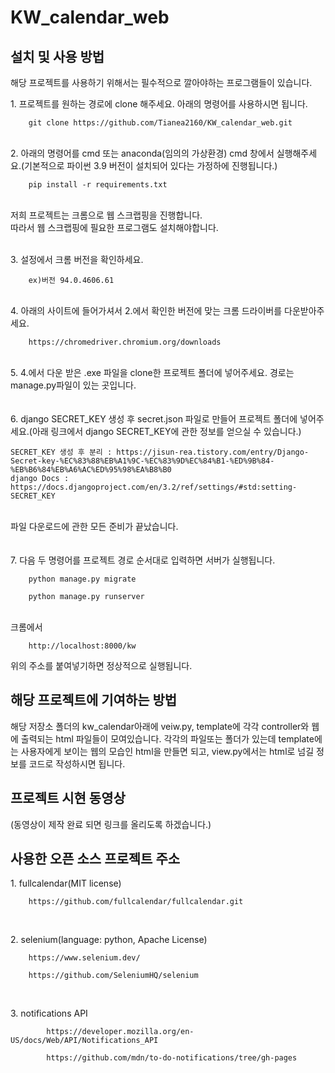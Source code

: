 # KW_calendar_web

설치 및 사용 방법
---
해당 프로젝트를 사용하기 위해서는 필수적으로 깔아야하는 프로그램들이 있습니다.
<p>
1. 프로젝트를 원하는 경로에 clone 해주세요. 아래의 명령어를 사용하시면 됩니다. <br>

```
	git clone https://github.com/Tianea2160/KW_calendar_web.git
```
<br>
2. 아래의 명령어를 cmd 또는 anaconda(임의의 가상환경) cmd 창에서 실행해주세요.(기본적으로 파이썬 3.9 버전이 설치되어 있다는 가정하에 진행됩니다.)

```
	pip install -r requirements.txt
```

<br>
저희 프로젝트는 크롬으로 웹 스크랩핑을 진행합니다.<br> 
따라서 웹 스크랩핑에 필요한 프로그램도 설치해야합니다.
<p>

<br>
3. 설정에서 크롬 버전을 확인하세요.<br>

```
	ex)버전 94.0.4606.61
```

<br>
4. 아래의 사이트에 들어가셔서 2.에서 확인한 버전에 맞는 크롬 드라이버를 다운받아주세요.

```
	https://chromedriver.chromium.org/downloads
```

<br>
5. 4.에서 다운 받은 .exe 파일을 clone한 프로젝트 폴더에 넣어주세요. 경로는 manage.py파일이 있는 곳입니다.<br>
<br>

<br>
6. django SECRET_KEY 생성 후 secret.json 파일로 만들어 프로젝트 폴더에 넣어주세요.(아래 링크에서 django SECRET_KEY에 관한 정보를 얻으실 수 있습니다.)

```
SECRET_KEY 생성 후 분리 : https://jisun-rea.tistory.com/entry/Django-Secret-key-%EC%83%88%EB%A1%9C-%EC%83%9D%EC%84%B1-%ED%9B%84-%EB%B6%84%EB%A6%AC%ED%95%98%EA%B8%B0
django Docs : https://docs.djangoproject.com/en/3.2/ref/settings/#std:setting-SECRET_KEY
```

<br>
파일 다운로드에 관한 모든 준비가 끝났습니다.
<br><br>

<br>
7. 다음 두 명령어를 프로젝트 경로 순서대로 입력하면 서버가 실행됩니다.<br>

```
	python manage.py migrate
```
```
	python manage.py runserver
```

<br>
크롬에서 

```
	http://localhost:8000/kw
```
위의 주소를 붙여넣기하면 정상적으로 실행됩니다.

해당 프로젝트에 기여하는 방법
---

해당 저장소 폴더의 kw_calendar아래에 veiw.py, template에 각각 controller와 웹에 출력되는 html 파일들이 모여있습니다.
각각의 파일또는 폴더가 있는데 template에는 사용자에게 보이는 웹의 모습인 html을 만들면 되고, view.py에서는 html로 넘길 정보를 코드로 작성하시면 됩니다.
	
프로젝트 시현 동영상
---
(동영상이 제작 완료 되면 링크를 올리도록 하겠습니다.)

사용한 오픈 소스 프로젝트 주소
---
<p>
1. fullcalendar(MIT license)

```
	https://github.com/fullcalendar/fullcalendar.git
```
</p>
<br>
<p>
2. selenium(language: python, Apache License)

```
	https://www.selenium.dev/
```
```
	https://github.com/SeleniumHQ/selenium
```
</p>
<br>
<p>
3. notifications API

```
        https://developer.mozilla.org/en-US/docs/Web/API/Notifications_API
```
```
        https://github.com/mdn/to-do-notifications/tree/gh-pages
```
</p>
